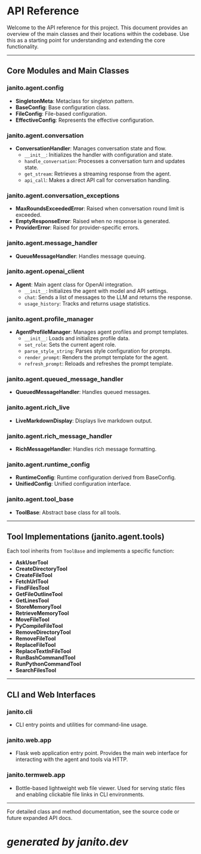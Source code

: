 # API Reference

Welcome to the API reference for this project. This document provides an overview of the main classes and their locations within the codebase. Use this as a starting point for understanding and extending the core functionality.

---

## Core Modules and Main Classes

### janito.agent.config
- **SingletonMeta**: Metaclass for singleton pattern.
- **BaseConfig**: Base configuration class.
- **FileConfig**: File-based configuration.
- **EffectiveConfig**: Represents the effective configuration.

### janito.agent.conversation
- **ConversationHandler**: Manages conversation state and flow.
    - `__init__`: Initializes the handler with configuration and state.
    - `handle_conversation`: Processes a conversation turn and updates state.
    - `get_stream`: Retrieves a streaming response from the agent.
    - `api_call`: Makes a direct API call for conversation handling.

### janito.agent.conversation_exceptions
- **MaxRoundsExceededError**: Raised when conversation round limit is exceeded.
- **EmptyResponseError**: Raised when no response is generated.
- **ProviderError**: Raised for provider-specific errors.

### janito.agent.message_handler
- **QueueMessageHandler**: Handles message queuing.

### janito.agent.openai_client
- **Agent**: Main agent class for OpenAI integration.
    - `__init__`: Initializes the agent with model and API settings.
    - `chat`: Sends a list of messages to the LLM and returns the response.
    - `usage_history`: Tracks and returns usage statistics.

### janito.agent.profile_manager
- **AgentProfileManager**: Manages agent profiles and prompt templates.
    - `__init__`: Loads and initializes profile data.
    - `set_role`: Sets the current agent role.
    - `parse_style_string`: Parses style configuration for prompts.
    - `render_prompt`: Renders the prompt template for the agent.
    - `refresh_prompt`: Reloads and refreshes the prompt template.

### janito.agent.queued_message_handler
- **QueuedMessageHandler**: Handles queued messages.

### janito.agent.rich_live
- **LiveMarkdownDisplay**: Displays live markdown output.

### janito.agent.rich_message_handler
- **RichMessageHandler**: Handles rich message formatting.

### janito.agent.runtime_config
- **RuntimeConfig**: Runtime configuration derived from BaseConfig.
- **UnifiedConfig**: Unified configuration interface.

### janito.agent.tool_base
- **ToolBase**: Abstract base class for all tools.

---

## Tool Implementations (janito.agent.tools)
Each tool inherits from `ToolBase` and implements a specific function:
- **AskUserTool**
- **CreateDirectoryTool**
- **CreateFileTool**
- **FetchUrlTool**
- **FindFilesTool**
- **GetFileOutlineTool**
- **GetLinesTool**
- **StoreMemoryTool**
- **RetrieveMemoryTool**
- **MoveFileTool**
- **PyCompileFileTool**
- **RemoveDirectoryTool**
- **RemoveFileTool**
- **ReplaceFileTool**
- **ReplaceTextInFileTool**
- **RunBashCommandTool**
- **RunPythonCommandTool**
- **SearchFilesTool**

---

## CLI and Web Interfaces

### janito.cli
- CLI entry points and utilities for command-line usage.

### janito.web.app
- Flask web application entry point. Provides the main web interface for interacting with the agent and tools via HTTP.

### janito.termweb.app
- Bottle-based lightweight web file viewer. Used for serving static files and enabling clickable file links in CLI environments.

---

For detailed class and method documentation, see the source code or future expanded API docs.

# _generated by janito.dev_
